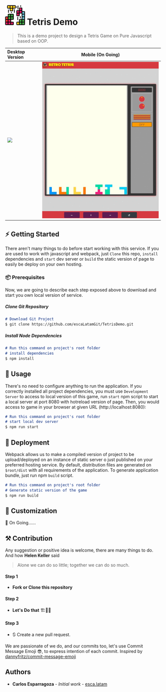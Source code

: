 # ![](./src/asset/image/logo.png) Tetris Demo

> This is a demo project to design a Tetris Game on Pure Javascript based on OOP.
 
 
 | Desktop Version | Mobile (On Going) | 
 | :---         |     :---:      |  
 | ![](./raw/preview_game.gif)| ![](./raw/preview_mobile_game.gif)   |  
## ⚡ Getting Started

There aren't many things to do before start working with this service. 
If you are used to work with javascript and webpack, just `Clone` 
this repo, `install` dependencies and `start` dev server or `build` the static version of page to easily be deploy on your own hosting. 

### 📦 Prerequisites

Now, we are going to describe each step exposed above to download and start you own local version of service.

##### *Clone Git Repository*
```Markdown
# Download Git Project
$ git clone https://github.com/escaLatamGit/TetrisDemo.git
``` 
##### *Install Node Dependencies*
```Markdown
# Run this command on project's root folder
# install dependencies
$ npm install
``` 

## 🎉 Usage   
There's no need to configure anything to run the application.
 If you correctly installed all project dependencies, you must 
 use `Development Server` to access to local version of this game, run `start` npm script
  to start a local server at port 8080 with hotreload version of page. Then, you would access to game
 in your browser at given URL (http://localhost:8080):
```Markdown
# Run this command on project's root folder
# start local dev server
$ npm run start
``` 
## 🚀 Deployment
Webpack allows us to make a compiled version of project to be upload/deployed
 on an instance of static server o just published on your preferred hosting service. 
 By default, distribution files are generated on `$root/dist`   with all requirements of the application. 
 To generate application bundle, just run npm `build` script. 
```Markdown
# Run this command on project's root folder
# Generate static version of the game
$ npm run build
``` 

## 🎨 Customization  
🚧 On Going......

## ⚒ Contribution

Any suggestion or positive idea is welcome, there are many things to do. 
And how **Helen Keller** said 
>Alone we can do so little; together we can do so much.
#### Step 1
- **Fork or Clone this repository**
#### Step 2
- **Let's Do that** 🏗👷‍♀️
#### Step 3
- 🔃 Create a new pull request.

We are passionate of we do, and our commits too, let's use Commit Message Emoji 😎, to express intention of each commit. 
Inspired by [dannyfritz/commit-message-emoji](https://github.com/dannyfritz/commit-message-emoji)

## Authors

* **Carlos Esparragoza** - *Initial work* - [esca.latam](https://github.com/escaLatamGit)
  
